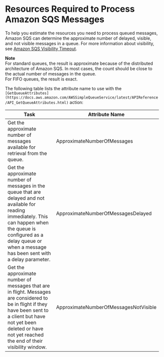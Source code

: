 # Resources Required to Process Amazon SQS Messages<a name="sqs-resources-required-process-messages"></a>

To help you estimate the resources you need to process queued messages, Amazon SQS can determine the approximate number of delayed, visible, and not visible messages in a queue\. For more information about visibility, see [Amazon SQS Visibility Timeout](sqs-visibility-timeout.md)\.

**Note**  
For standard queues, the result is approximate because of the distributed architecture of Amazon SQS\. In most cases, the count should be close to the actual number of messages in the queue\.  
For FIFO queues, the result is exact\.

The following table lists the attribute name to use with the `[GetQueueAttributes](https://docs.aws.amazon.com/AWSSimpleQueueService/latest/APIReference/API_GetQueueAttributes.html)` action:


| Task | Attribute Name | 
| --- | --- | 
| Get the approximate number of messages available for retrieval from the queue\. | ApproximateNumberOfMessages | 
| Get the approximate number of messages in the queue that are delayed and not available for reading immediately\. This can happen when the queue is configured as a delay queue or when a message has been sent with a delay parameter\.  | ApproximateNumberOfMessagesDelayed | 
| Get the approximate number of messages that are in flight\. Messages are considered to be in flight if they have been sent to a client but have not yet been deleted or have not yet reached the end of their visibility window\. | ApproximateNumberOfMessagesNotVisible | 